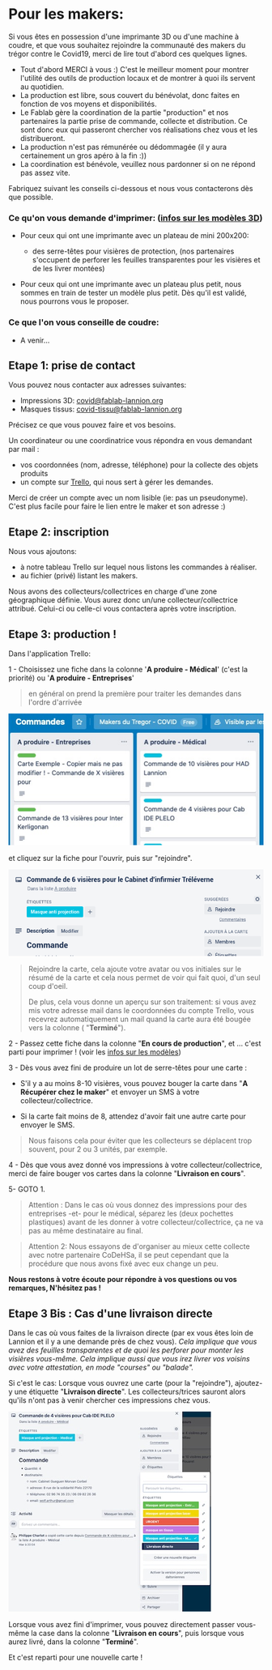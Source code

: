 Pour les makers:
================

Si vous êtes en possession d'une imprimante 3D ou d'une machine à coudre,
et que vous souhaitez rejoindre la communauté des makers du trégor contre le Covid19,
 merci de lire tout d'abord ces quelques lignes.

- Tout d'abord MERCI à vous :) C'est le meilleur moment pour montrer
  l'utilité des outils de production locaux et de montrer à quoi
  ils servent au quotidien.
- La production est libre, sous couvert du bénévolat, donc faites
  en fonction de vos moyens et disponibilités.
- Le Fablab gère la coordination de la partie "production" et nos partenaires la partie
  prise de commande, collecte et distribution.
  Ce sont donc eux qui passeront chercher vos réalisations chez vous et les distribueront.
- La production n'est pas rémunérée ou dédommagée (il y aura certainement un
  gros apéro à la fin :))
- La coordination est bénévole, veuillez nous pardonner si on ne répond pas
  assez vite. 
  
Fabriquez suivant les conseils ci-dessous et nous vous contacterons dès que possible.
  
###   Ce qu'on vous demande d'imprimer: ([infos sur les modèles 3D](modeles3DCovid.md))
-  Pour ceux qui ont une imprimante avec un plateau de mini 200x200: 
   - des serre-têtes pour visières de protection, (nos partenaires s'occupent de perforer les feuilles transparentes pour les visières et de les livrer montées)

-  Pour ceux qui ont une imprimante avec un plateau plus petit, nous sommes en train de tester un modèle plus petit. Dès qu'il est validé, nous pourrons vous le proposer.

###  Ce que l'on vous conseille de coudre:
   - A venir...


Etape 1: prise de contact
-----------

Vous pouvez nous contacter aux adresses suivantes:
 - Impressions 3D: [covid@fablab-lannion.org](mailto://covid@fablab-lannion.org)
 - Masques tissus: [covid-tissu@fablab-lannion.org](mailto://covid-tissu@fablab-lannion.org)

Précisez ce que vous pouvez faire et vos besoins.

Un coordinateur ou une coordinatrice vous répondra en vous demandant par mail :
-  vos coordonnées (nom, adresse, téléphone) pour la collecte des objets produits
-  un compte sur [Trello](https://trello.com),  qui nous sert à gérer les demandes.

  Merci de créer un compte avec un nom lisible (ie: pas un pseudonyme).
  C'est plus facile pour faire le lien entre le maker et son adresse :)
  
 
Etape 2: inscription
------------

Nous vous ajoutons:

- à notre tableau Trello sur lequel nous listons les commandes à réaliser.
- au fichier (privé) listant les makers.

Nous avons des collecteurs/collectrices en charge d'une zone géographique définie. 
Vous aurez donc un/une collecteur/collectrice attribué. 
Celui-ci ou celle-ci vous contactera après votre inscription.
  



Etape 3: production !
------

Dans l'application Trello:

1 - Choisissez une fiche dans la colonne '**A produire - Médical**' (c'est la priorité) ou '**A produire - Entreprises**'
> en général on prend la première pour traiter les demandes dans l'ordre d'arrivée

 ![trello-aproduire](./images/covid19/ColonnesAproduire.jpg)


 et cliquez sur la fiche pour l'ouvrir, puis sur "rejoindre".
  
  ![trello-rejoindre](./images/covid19/trello1.png)
  
  

> Rejoindre la carte, cela ajoute votre avatar ou vos initiales sur le résumé de la carte et cela nous permet de voir qui fait quoi, d'un seul coup d'oeil.
>  
> De plus, cela vous donne un aperçu sur son traitement: si vous avez mis votre adresse mail dans le coordonnées du compte Trello, 
> vous recevrez automatiquement un mail quand la carte aura été bougée vers la colonne ( "**Terminé**"). 

 2 - Passez cette fiche dans la colonne "**En cours de production**", et ... c'est parti pour imprimer ! (voir les [infos sur les modèles](modeles3DCovid.md))
 
 3 -  Dès vous avez fini de produire un lot de serre-têtes pour une carte : 
 	
 - S'il y a au moins 8-10 visières, vous pouvez bouger la carte dans "**A Récupérer chez le maker**" et envoyer un SMS à votre collecteur/collectrice. 

 - Si la carte fait moins de 8, attendez d'avoir fait une autre carte pour envoyer le SMS.

> Nous faisons cela pour éviter que les collecteurs se déplacent trop souvent, pour 2 ou 3 unités, par exemple.



4 - Dès que vous avez donné vos impressions à votre collecteur/collectrice, merci de faire bouger vos cartes dans la colonne "**Livraison en cours**".

5- GOTO 1.


> Attention : Dans le cas où vous donnez des impressions pour des entreprises -et- pour le médical, séparez les (deux pochettes plastiques) avant de les donner à votre collecteur/collectrice, ça ne va pas au même destinataire au final.

> Attention 2: Nous essayons de d'organiser au mieux cette collecte avec notre partenaire CoDeHSa, il se peut cependant que la procédure que nous avons fixé avec eux change un peu. 

<b>Nous restons à votre écoute pour répondre à vos questions ou vos remarques, N'hésitez pas !</b>
 

Etape 3 Bis : Cas d'une livraison directe
------------------------------------------
Dans le cas où vous faites de la livraison directe (par ex vous êtes loin de Lannion et il y a une demande près de chez vous).
*Cela implique que vous avez des feuilles transparentes et de quoi les perforer pour monter les visières vous-même.
Cela implique aussi que vous irez livrer vos voisins avec votre attestation, en mode "courses" ou "balade".*

Si c'est le cas: Lorsque vous ouvrez une carte (pour la "rejoindre"), ajoutez-y une étiquette "**Livraison directe**". 
Les collecteurs/trices sauront alors qu'ils n'ont pas à venir chercher ces impressions chez vous.

![tiquettesTrello](./images/covid19/EtiquettesTrello.jpg)

Lorsque vous avez fini d'imprimer, vous pouvez directement passer vous-même la case dans la colonne "**Livraison en cours**", 
puis lorsque vous aurez livré, dans la colonne "**Terminé**".

Et c'est reparti pour une nouvelle carte !



